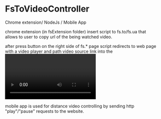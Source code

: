 # FsToVideoController
Chrome extension/ NodeJs / Mobile App 

chrome extension (in fsExtension folder) insert script to fs.to/fs.ua
that allows to user to copy url of the being watched video.

after press button on the right side of fs.* page script redirects to web page with a
video player and path video source link into the <video> src.

mobile app is used for distance video controlling
by sending http "play"/"pause" requests to the website.


